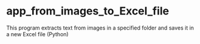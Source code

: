 # app_from_images_to_Excel_file
 This program extracts text from images in a specified folder and saves it in a new Excel file (Python)
